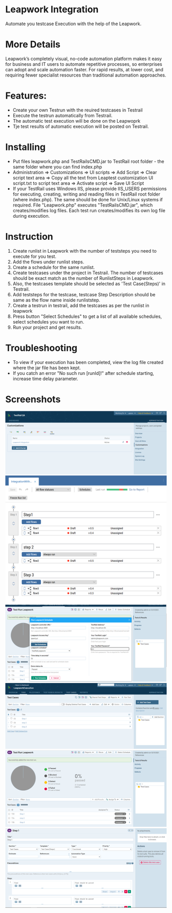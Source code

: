 # Leapwork Integration
Automate you testcase Execution with the help of the Leapwork.

# More Details
Leapwork’s completely visual, no-code automation platform makes it easy for business and IT users to automate repetitive processes, so enterprises can adopt and scale automation faster. 
For rapid results, at lower cost, and requiring fewer specialist resources than traditional automation approaches.

# Features:
 - Create your own Testrun with the reuired testcases in Testrail
 - Execute the testrun automatically from Testrail.
 - The automatic test execution will be done on the Leapwoprk
 - Tje test results of automatic execution will be posted on Testrail.
 
# Installing
- Put files leapwork.php and TestRailsCMD.jar to TestRail root folder - the same folder where you can find index.php
- Administration => Customizations => UI scripts => Add Script => Clear script text area => Copy all the text from Leaptest customization UI script.txt to script text area => Activate script => Save UI Script
- If your TestRail uses Windows IIS, please provide IIS_USERS permissions for executing, creating, writing and reading files in TestRail root folder (where index.php). The same should be done for Unix/Linux systems if required. File "Leapwork.php" executes "TestRailsCMD.jar", which creates/modifies log files. Each test run creates/modifies its own log file during execution.

# Instruction
1. Create runlist in Leapwork with the number of teststeps you need to execute for you test.
2. Add the flows under runlist steps.
3. Create a schedule for the same runlist.
4. Create testcases under the project in Testrail. The number of testcases should be exact match as the number of RunlistSteps in Leapwork.
5. Also, the testcases template should be selected as 'Test Case(Steps)' in Testrail.
6. Add teststeps for the testcase, testcase Step Description should be same as the flow name inside runliststep.
7. Create a testrun in testrail, add the testcases as per the runlist in leapwork
7. Press button "Select Schedules" to get a list of all available schedules, select schedules you want to run.
8. Run your project and get results.

# Troubleshooting
- To view if your execution has been completed, view the log file created where the jar file has been kept.
- If you catch an error "No such run [runId]!" after schedule starting, increase time delay parameter.

# Screenshots
![ScreenShot](https://github.com/leapwork/TestRail-plugin/blob/main/images/AddUIScriptScreenshot.png)
![ScreenShot](https://github.com/leapwork/TestRail-plugin/blob/main/images/RunListScreenShot.png)
![ScreenShot](https://github.com/leapwork/TestRail-plugin/blob/main/images/SelectScheduleScreenshot.png)
![ScreenShot](https://github.com/leapwork/TestRail-plugin/blob/main/images/TestCasesScreenshot.png)
![ScreenShot](https://github.com/leapwork/TestRail-plugin/blob/main/images/TestRunScreenshot.png)
![ScreenShot](https://github.com/leapwork/TestRail-plugin/blob/main/images/TestStepsScreenshot.png)

